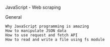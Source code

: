 JavaScript - Web scraping

General

    Why JavaScript programming is amazing
    How to manipulate JSON data
    How to use request and fetch API
    How to read and write a file using fs module
